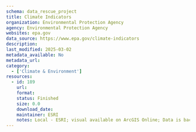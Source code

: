 ```yaml
---
schema: data_rescue_project 
title: Climate Indicators
organization: Environmental Protection Agency
agency: Environmental Protection Agency
websites: epa.gov
data_source: https://www.epa.gov/climate-indicators
description: 
last_modified: 2025-03-02
metadata_available: No
metadata_url: 
category:
  - ['Climate & Environment'] 
resources:
  - id: 189
    url: 
    format: 
    status: Finished
    size: 0.0
    download_date: 
    maintainer: ESRI
    notes: Local - ESRI; visual available on ArcGIS Online; Data is backed up but not app code
---
```

